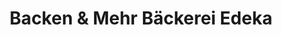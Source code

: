 ---
title: "Backen & Mehr Bäckerei Edeka"
url: /braunschweig/backen-und-mehr-baeckerei-edeka/
shop: Bäckerei
---